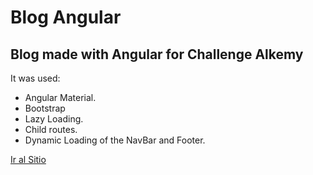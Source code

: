 # Blog Angular 

## Blog made with Angular for Challenge Alkemy

It was used:
- Angular Material.
- Bootstrap
- Lazy Loading.
- Child routes.
- Dynamic Loading of the NavBar and Footer.


[Ir al Sitio](https://awesome-wright-cf12c4.netlify.app/)

